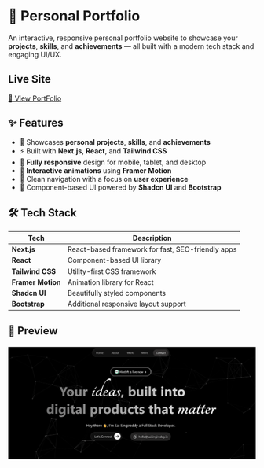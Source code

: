 # 🚀 Personal Portfolio

An interactive, responsive personal portfolio website to showcase your **projects**, **skills**, and **achievements** — all built with a modern tech stack and engaging UI/UX.

## Live Site
[🔗 View PortFolio](https://sai-singireddy.vercel.app/)

## ✨ Features

- 🎯 Showcases **personal projects**, **skills**, and **achievements**
- ⚡ Built with **Next.js**, **React**, and **Tailwind CSS**
- 📱 **Fully responsive** design for mobile, tablet, and desktop
- 🎨 **Interactive animations** using **Framer Motion**
- 🧭 Clean navigation with a focus on **user experience**
- 🧱 Component-based UI powered by **Shadcn UI** and **Bootstrap**

## 🛠️ Tech Stack

| Tech              | Description                                       |
| ----------------- | ------------------------------------------------- |
| **Next.js**       | React-based framework for fast, SEO-friendly apps |
| **React**         | Component-based UI library                        |
| **Tailwind CSS**  | Utility-first CSS framework                       |
| **Framer Motion** | Animation library for React                       |
| **Shadcn UI**     | Beautifully styled components                     |
| **Bootstrap**     | Additional responsive layout support              |

## 📸 Preview

![Portfolio Preview](https://github.com/Singireddysai/SaiSingireddy-Portfolio/blob/d6567c9fc4112e85b007b83a7cf52e7fab61ec91/public/project%20images/portfolio-cover.png)
